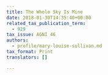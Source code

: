 ```yaml
---
title: The Whole Sky Is Mine
date: 2018-01-30T14:35:40+00:00
related_tax_publication_term:
  - 929
tax_issue: AGNI 46
authors:
  - profile/mary-louise-sullivan.md
tax_format: Print
translators: []

---
```

